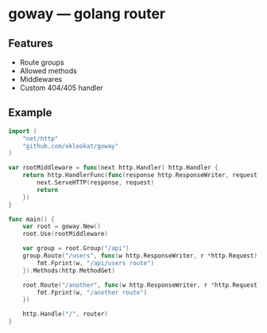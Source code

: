 # goway — golang router


## Features
- Route groups
- Allowed methods
- Middlewares
- Custom 404/405 handler


## Example


```go 
import (
    "net/http"
    "github.com/oklookat/goway"
)

var rootMiddleware = func(next http.Handler) http.Handler {
	return http.HandlerFunc(func(response http.ResponseWriter, request *http.Request) {
		next.ServeHTTP(response, request)
		return
	})
}

func main() {
    var root = goway.New()
    root.Use(rootMiddleware)

    var group = root.Group("/api")
    group.Route("/users", func(w http.ResponseWriter, r *http.Request) {
		fmt.Fprint(w, "/api/users route")
	}).Methods(http.MethodGet)

    root.Route("/another", func(w http.ResponseWriter, r *http.Request) {
		fmt.Fprint(w, "/another route")
	})

    http.Handle("/", router)
}
```

